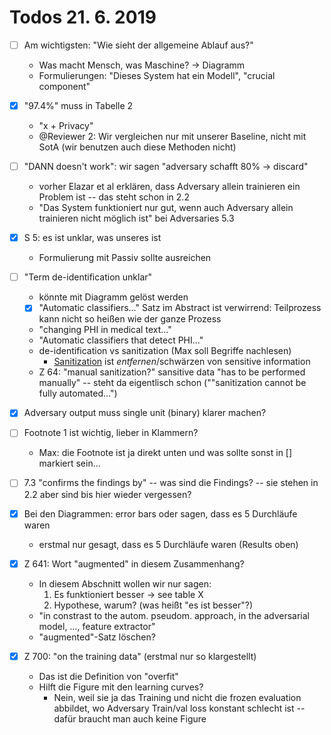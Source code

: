 # Todos 21. 6. 2019

- [ ] Am wichtigsten: "Wie sieht der allgemeine Ablauf aus?"
  - Was macht Mensch, was Maschine? -> Diagramm
  - Formulierungen: "Dieses System hat ein Modell", "crucial component"
  
- [x] "97.4%" muss in Tabelle 2
  - "x + Privacy"
  - @Reviewer 2: Wir vergleichen nur mit unserer Baseline, nicht mit SotA (wir benutzen auch diese Methoden nicht)

- [ ] "DANN doesn't work": wir sagen "adversary schafft 80% -> discard"
  - vorher Elazar et al erklären, dass Adversary allein trainieren ein Problem ist -- das steht schon in 2.2
  - "Das System funktioniert nur gut, wenn auch Adversary allein trainieren nicht möglich ist" bei Adversaries 5.3

- [x] S 5: es ist unklar, was unseres ist
  - Formulierung mit Passiv sollte ausreichen

- [ ] "Term de-identification unklar"
  - könnte mit Diagramm gelöst werden
  - [x] "Automatic classifiers…" Satz im Abstract ist verwirrend: Teilprozess kann nicht so heißen wie der ganze Prozess
  - "changing PHI in medical text…"
  - "Automatic classifiers that detect PHI…"
  - de-identification vs sanitization (Max soll Begriffe nachlesen)
    - [Sanitization](https://en.wikipedia.org/wiki/Sanitization_(classified_information)) ist _entfernen_/schwärzen von sensitive information
  - Z 64: "manual sanitization?" sansitive data "has to be performed manually" -- steht da eigentlisch schon (""sanitization cannot be fully automated…")

- [x] Adversary output muss single unit (binary) klarer machen?

- [ ] Footnote 1 ist wichtig, lieber in Klammern?
  - Max: die Footnote ist ja direkt unten und was sollte sonst in [] markiert sein…

- [ ] 7.3 "confirms the findings by" -- was sind die Findings? -- sie stehen in 2.2 aber sind bis hier wieder vergessen?

- [x] Bei den Diagrammen: error bars oder sagen, dass es 5 Durchläufe waren
  - erstmal nur gesagt, dass es 5 Durchläufe waren (Results oben)

- [x] Z 641: Wort "augmented" in diesem Zusammenhang?
  - In diesem Abschnitt wollen wir nur sagen:
    1. Es funktioniert besser -> see table X
    2. Hypothese, warum? (was heißt "es ist besser"?)
  - "in constrast to the autom. pseudom. approach, in the adversarial model, …, feature extractor"
  - "augmented"-Satz löschen?

- [x] Z 700: "on the training data" (erstmal nur so klargestellt)
  - Das ist die Definition von "overfit"
  - Hilft die Figure mit den learning curves?
    - Nein, weil sie ja das Training und nicht die frozen evaluation abbildet, wo Adversary Train/val loss konstant schlecht ist -- dafür braucht man auch keine Figure
